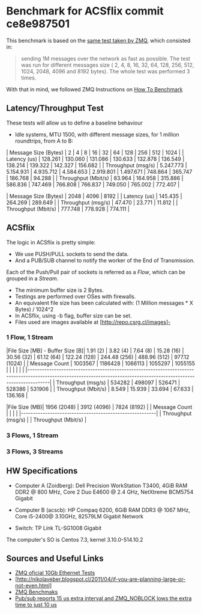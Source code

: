 # Benchmark for ACSflix commit ce8e987501

This benchmark is based on the [same test taken by ZMQ](http://zeromq.org/results:10gbe-tests), which consisted in:

> sending 1M messages over the network as fast as possible. The test was run for different messages size ( 2, 4, 8, 16, 32, 64, 128, 256, 512, 1024, 2048, 4096 and 8192 bytes). The whole test was performed 3 times.

With that in mind, we followed ZMQ Instructions on [How To Benchmark](http://zeromq.org/results:perf-howto)

## Latency/Throughput Test

These tests will allow us to define a baseline behaviour

 - Idle systems, MTU 1500, with different message sizes, for 1 million roundtrips, from A to B: 

| Message Size (Bytes) | 2         | 4         | 8         | 16        | 32        | 64        | 128      | 256      | 512      | 1024    |
|  Latency  (us)       | 128.261   | 130.060   | 131.086   | 130.633   | 132.878   | 136.549   | 138.214  | 139.322  | 142.327  | 156.682 |
|  Throughput (msg/s)  | 5.247.773 | 5.154.931 | 4.935.712 | 4.584.653 | 2.919.801 | 1.497.671 | 748.864  | 365.747  | 186.768  | 94.288  |
|  Throughput (Mbit/s) | 83.964    | 164.958   | 315.886   | 586.836   | 747.469   | 766.808   | 766.837  | 749.050  | 765.002  | 772.407 |

| Message Size (Bytes) | 2048    | 4096    | 8192    |
|  Latency  (us)       | 145.435 | 264.269 | 289.649 |
|  Throughput (msg/s)  | 47.470  | 23.771  | 11.812  |
|  Throughput (Mbit/s) | 777.748 | 778.928 | 774.111 |

## ACSflix

The logic in ACSflix is pretty simple:
 * We use PUSH/PULL sockets to send the data.
 * And a PUB/SUB channel to notify the worker of the End of Transmission.

Each of the Push/Pull pair of sockets is referred as a _Flow_, which can be grouped in a _Stream_.

 - The minimum buffer size is 2 Bytes. 
 - Testings are performed over OSes with firewalls.
 - An equivalent file size has been calculated with: (1 Million messages * X Bytes) / 1024^2
 - In ACSflix, using -b flag, buffer size can be set.
 - Files used are images available at [http://repo.csrg.cl/images]-

### 1 Flow, 1 Stream

|File Size [MB] - Buffer Size [B]| 1.91 (2) | 3.82 (4) | 7.64 (8) | 15.28 (16) | 30.56 (32) | 61.12 (64) | 122.24 (128) | 244.48 (256) | 488.96 (512) | 977.12 (1024) |
| Message Count | 1003567 | 1186428 | 1066113 | 1055297 | 1055155 | | | | | |
|---------------------------------------------------------------------------------------------------------------------------------------------------------------------|
|  Throughput (msg/s)  | 534282 | 498097 | 526471 | 528386 | 531906 |
|  Throughput (Mbit/s) | 8.549 | 15.939 | 33.694 | 67.633 | 136.168 |

|File Size (MB)| 1956 (2048) | 3912 (4096) | 7824 (8192) |
| Message Count | | | |
|--------------------------------------------------------|
|  Throughput (msg/s)  |
|  Throughput (Mbit/s) |

### 3 Flows, 1 Stream



### 3 Flows, 3 Streams



## HW Specifications
 * Computer A (Zoidberg): Dell Precision WorkStation T3400, 4GiB RAM DDR2 @ 800 MHz, Core 2 Duo E4600 @ 2.4 GHz, NetXtreme BCM5754 Gigabit

 * Computer B (acscb): HP Compaq 6200, 6GiB RAM DDR3 @ 1067 MHz, Core i5-2400@ 3.10GHz, 82579LM Gigabit Network

 * Switch: TP Link TL-SG1008 Gigabit

The computer's SO is Centos 7.3, kernel 3.10.0-514.10.2

## Sources and Useful Links
 - [ZMQ oficial 10Gb Ethernet Tests](http://zeromq.org/results:10gbe-tests)
 - [http://nikolaveber.blogspot.cl/2011/04/if-you-are-planning-large-or-not-even.html]
 - [ZMQ Benchmaks](http://zeromq.org/area:results)
 - [Pub/sub reports 15 us extra interval and ZMQ_NOBLOCK lows the extra time to just 10 us](http://stackoverflow.com/questions/30660627/zeromq-performance-test-whats-the-accurate-latency)
